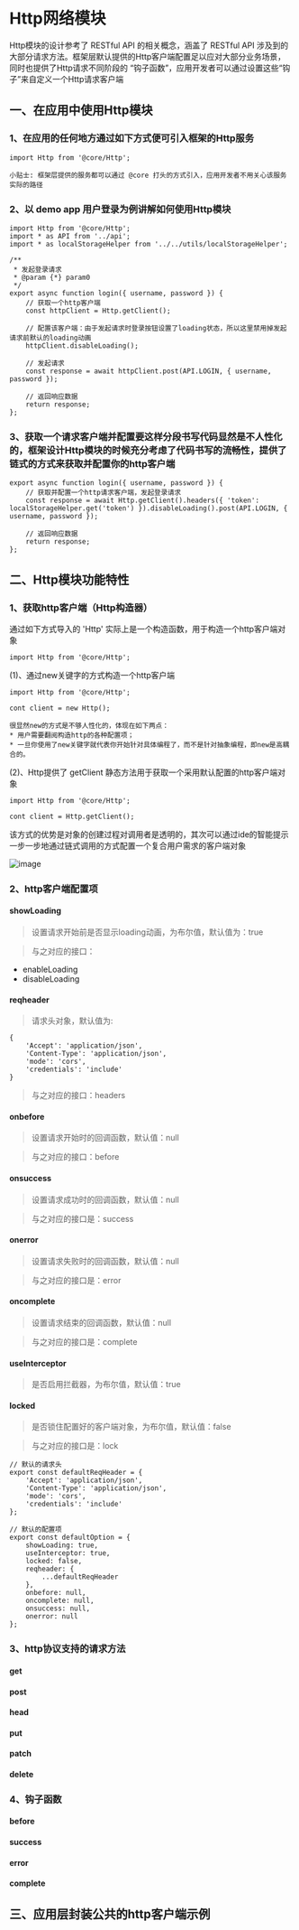 # Http网络模块

Http模块的设计参考了 RESTful API 的相关概念，涵盖了 RESTful API 涉及到的大部分请求方法。框架层默认提供的Http客户端配置足以应对大部分业务场景，同时也提供了Http请求不同阶段的 “钩子函数”，应用开发者可以通过设置这些“钩子”来自定义一个Http请求客户端

## 一、在应用中使用Http模块

### 1、在应用的任何地方通过如下方式便可引入框架的Http服务
```
import Http from '@core/Http';
```
    小贴士: 框架层提供的服务都可以通过 @core 打头的方式引入，应用开发者不用关心该服务实际的路径

### 2、以 demo app 用户登录为例讲解如何使用Http模块
```
import Http from '@core/Http';
import * as API from '../api';
import * as localStorageHelper from '../../utils/localStorageHelper';

/**
 * 发起登录请求
 * @param {*} param0 
 */
export async function login({ username, password }) {
    // 获取一个http客户端
    const httpClient = Http.getClient();

    // 配置该客户端：由于发起请求时登录按钮设置了loading状态，所以这里禁用掉发起请求前默认的loading动画
    httpClient.disableLoading();

    // 发起请求
    const response = await httpClient.post(API.LOGIN, { username, password });

    // 返回响应数据
    return response;
};

```

### 3、获取一个请求客户端并配置要这样分段书写代码显然是不人性化的，框架设计Http模块的时候充分考虑了代码书写的流畅性，提供了链式的方式来获取并配置你的http客户端
```
export async function login({ username, password }) {
    // 获取并配置一个http请求客户端，发起登录请求
    const response = await Http.getClient().headers({ 'token': localStorageHelper.get('token') }).disableLoading().post(API.LOGIN, { username, password });

    // 返回响应数据
    return response;
};
```

## 二、Http模块功能特性

### 1、获取http客户端（Http构造器）

通过如下方式导入的 'Http' 实际上是一个构造函数，用于构造一个http客户端对象
```
import Http from '@core/Http';
```

(1)、通过new关键字的方式构造一个http客户端
```
import Http from '@core/Http';

cont client = new Http();
```

    很显然new的方式是不够人性化的，体现在如下两点：
    * 用户需要翻阅构造http的各种配置项；
    * 一旦你使用了new关键字就代表你开始针对具体编程了，而不是针对抽象编程，即new是高耦合的。

(2)、Http提供了 getClient 静态方法用于获取一个采用默认配置的http客户端对象
```
import Http from '@core/Http';

cont client = Http.getClient();
```

该方式的优势是对象的创建过程对调用者是透明的，其次可以通过ide的智能提示一步一步地通过链式调用的方式配置一个复合用户需求的客户端对象

![image](https://github.com/linmingdao/v-bonjour/raw/master/doc/assets/idetips.png)

### 2、http客户端配置项

#### showLoading
>设置请求开始前是否显示loading动画，为布尔值，默认值为：true

>与之对应的接口：
* enableLoading
* disableLoading

#### reqheader

>请求头对象，默认值为: 
```
{
    'Accept': 'application/json',
    'Content-Type': 'application/json',
    'mode': 'cors',
    'credentials': 'include'
}
```

>与之对应的接口：headers

#### onbefore
>设置请求开始时的回调函数，默认值：null

>与之对应的接口：before

#### onsuccess
>设置请求成功时的回调函数，默认值：null

>与之对应的接口是：success

#### onerror
>设置请求失败时的回调函数，默认值：null

>与之对应的接口是：error

#### oncomplete
>设置请求结束的回调函数，默认值：null

>与之对应的接口是：complete

#### useInterceptor
>是否启用拦截器，为布尔值，默认值：true

#### locked
>是否锁住配置好的客户端对象，为布尔值，默认值：false

>与之对应的接口是：lock

```
// 默认的请求头
export const defaultReqHeader = {
    'Accept': 'application/json',
    'Content-Type': 'application/json',
    'mode': 'cors',
    'credentials': 'include'
};

// 默认的配置项
export const defaultOption = {
    showLoading: true,
    useInterceptor: true,
    locked: false,
    reqheader: {
        ...defaultReqHeader
    },
    onbefore: null,
    oncomplete: null,
    onsuccess: null,
    onerror: null
};
```

### 3、http协议支持的请求方法

#### get

#### post

#### head

#### put

#### patch

#### delete

### 4、钩子函数

#### before

#### success

#### error

#### complete

## 三、应用层封装公共的http客户端示例
